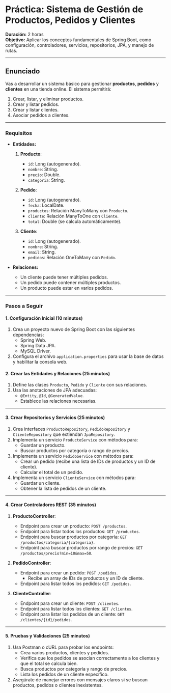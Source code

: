 
# **Práctica: Sistema de Gestión de Productos, Pedidos y Clientes**
**Duración:** 2 horas  
**Objetivo:** Aplicar los conceptos fundamentales de Spring Boot, como configuración, controladores, servicios, repositorios, JPA, y manejo de rutas.

---

## **Enunciado**

Vas a desarrollar un sistema básico para gestionar **productos**, **pedidos** y **clientes** en una tienda online. El sistema permitirá:  
1. Crear, listar, y eliminar productos.  
2. Crear y listar pedidos.  
3. Crear y listar clientes.  
4. Asociar pedidos a clientes.

---

### **Requisitos**
- **Entidades:**  
  1. **Producto**:
     - `id`: Long (autogenerado).
     - `nombre`: String.
     - `precio`: Double.
     - `categoria`: String.

  2. **Pedido**:
     - `id`: Long (autogenerado).
     - `fecha`: LocalDate.
     - `productos`: Relación ManyToMany con `Producto`.
     - `cliente`: Relación ManyToOne con `Cliente`.
     - `total`: Double (se calcula automáticamente).

  3. **Cliente**:
     - `id`: Long (autogenerado).
     - `nombre`: String.
     - `email`: String.
     - `pedidos`: Relación OneToMany con `Pedido`.

- **Relaciones:**  
  - Un cliente puede tener múltiples pedidos.
  - Un pedido puede contener múltiples productos.
  - Un producto puede estar en varios pedidos.

---

### **Pasos a Seguir**

#### **1. Configuración Inicial (10 minutos)**
1. Crea un proyecto nuevo de Spring Boot con las siguientes dependencias:
   - Spring Web.
   - Spring Data JPA.
   - MySQL Driver.
2. Configura el archivo `application.properties` para usar la base de datos y habilitar la consola web.

#### **2. Crear las Entidades y Relaciones (25 minutos)**
1. Define las clases `Producto`, `Pedido` y `Cliente` con sus relaciones.
2. Usa las anotaciones de JPA adecuadas:
   - `@Entity`, `@Id`, `@GeneratedValue`.
   - Establece las relaciones necesarias.

---

#### **3. Crear Repositorios y Servicios (25 minutos)**
1. Crea interfaces `ProductoRepository`, `PedidoRepository` y `ClienteRepository` que extiendan `JpaRepository`.
2. Implementa un servicio `ProductoService` con métodos para:
   - Guardar un producto.
   - Buscar productos por categoría o rango de precios.
3. Implementa un servicio `PedidoService` con métodos para:
   - Crear un pedido (recibe una lista de IDs de productos y un ID de cliente).
   - Calcular el total de un pedido.
4. Implementa un servicio `ClienteService` con métodos para:
   - Guardar un cliente.
   - Obtener la lista de pedidos de un cliente.

---

#### **4. Crear Controladores REST (35 minutos)**
1. **ProductoController**:
   - Endpoint para crear un producto: `POST /productos`.
   - Endpoint para listar todos los productos: `GET /productos`.
   - Endpoint para buscar productos por categoría: `GET /productos/categoria/{categoria}`.
   - Endpoint para buscar productos por rango de precios: `GET /productos/precio?min=10&max=50`.

2. **PedidoController**:
   - Endpoint para crear un pedido: `POST /pedidos`.
     - Recibe un array de IDs de productos y un ID de cliente.
   - Endpoint para listar todos los pedidos: `GET /pedidos`.

3. **ClienteController**:
   - Endpoint para crear un cliente: `POST /clientes`.
   - Endpoint para listar todos los clientes: `GET /clientes`.
   - Endpoint para listar los pedidos de un cliente: `GET /clientes/{id}/pedidos`.

---

#### **5. Pruebas y Validaciones (25 minutos)**
1. Usa Postman o cURL para probar los endpoints:
   - Crea varios productos, clientes y pedidos.
   - Verifica que los pedidos se asocian correctamente a los clientes y que el total se calcula bien.
   - Busca productos por categoría y rango de precios.
   - Lista los pedidos de un cliente específico.
2. Asegúrate de manejar errores con mensajes claros si se buscan productos, pedidos o clientes inexistentes.
